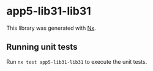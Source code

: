 # app5-lib31-lib31

This library was generated with [Nx](https://nx.dev).

## Running unit tests

Run `nx test app5-lib31-lib31` to execute the unit tests.
